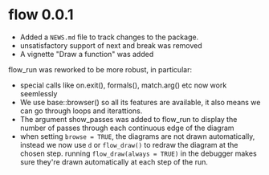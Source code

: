 # flow 0.0.1

* Added a `NEWS.md` file to track changes to the package.
* unsatisfactory support of next and break was removed
* A vignette "Draw a function" was added 

flow_run was reworked to be more robust, in particular:

* special calls like on.exit(), formals(), match.arg() etc now work seemlessly
* We use base::browser() so all its features are available, it also means we can
  go through loops and iterattions.
* The argument show_passes was added to flow_run to display the number of passes 
  through each continuous edge of the diagram
* when setting `browse = TRUE`, the diagrams are not drawn automatically,
instead we now use `d` or `flow_draw()` to redraw the diagram at the chosen step.
running `flow_draw(always = TRUE)` in the debugger makes sure they're drawn 
automatically at each step of the run. 
